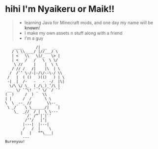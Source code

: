 # hihi I'm Nyaikeru or Maik!!
>- learning Java for Minecraft mods, and one day my name will be **known**!
>- I make my own assets n stuff along with a friend
>- I'm a guy
```
    ____      /| __   _
   / \ \\____/ |//___/ \
   | <   \\   \|/_   \> |
   | <   /   /   \  \ \/
    \ //     |    |  \ \
   / // /   /|    |\  | \
  /  /`’ \-/-|-/\/--\-/ \\
 /   |  ( ()   )(()   ) | \
 -|  |  /-   -   -  -/  |\|
  \/\ \/ \_  (_/\_)_’/\ |
 __  \/ `’\! `_’ \/ `/ `’
(  )     /  )    \\
| |     /  /      \ \
\  \ _--_ //       \\--_
 \ _/    \ \______/|    |
    \_  _//  / |  \ \---
         `/` /”`|`|`’
         /’’/   |’|
        |---|  |---|
        /   /  |    \
       |   |   ““\___|
        ---
Burenyuu!
```


